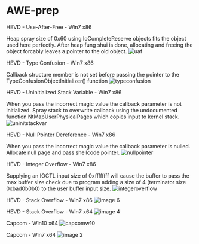 # AWE-prep

HEVD - Use-After-Free - Win7 x86

Heap spray size of 0x60 using IoCompleteReserve objects fits the object used here perfectly. After heap fung shui is done, allocating and freeing the object forcably leaves a pointer to the old object.
![uaf](https://user-images.githubusercontent.com/18420902/30302198-12ad1544-9725-11e7-9dd4-a03f54a7c68d.png)

HEVD - Type Confusion - Win7 x86

Callback structure member is not set before passing the pointer to the TypeConfusionObjectInitializer() function
![typeconfusion](https://user-images.githubusercontent.com/18420902/30252651-17389046-963c-11e7-8075-f82dc4b131fb.png)

HEVD - Uninitialized Stack Variable - Win7 x86

When you pass the incorrect magic value the callback parameter is not initialized. Spray stack to overwrite callback using the       undocumented function NtMapUserPhysicalPages which copies input to kernel stack.
![uninitstackvar](https://user-images.githubusercontent.com/18420902/30252393-42875b60-9637-11e7-8008-eea401fc7d51.png)

HEVD - Null Pointer Dereference - Win7 x86

When you pass the incorrect magic value the callback parameter is nulled. Allocate null page and pass shellcode pointer.
![nullpointer](https://user-images.githubusercontent.com/18420902/30246695-12925600-95c7-11e7-8384-cc3a0c9268eb.png)

HEVD - Integer Overflow - Win7 x86

Supplying an IOCTL input size of 0xffffffff will cause the buffer to pass the max buffer size check due to program adding a size of 4 (terminator size 0xbad0b0b0) to the user buffer input size. 
![integeroverflow](https://user-images.githubusercontent.com/18420902/30245487-ee233aee-95a0-11e7-9734-fb884165fcbc.png)

HEVD - Stack Overflow - Win7 x86
![image 6](https://cloud.githubusercontent.com/assets/18420902/23335109/b34ba266-fb73-11e6-8131-3f1970ba354c.jpg)

HEVD - Stack Overflow - Win7 x64
![image 4](https://cloud.githubusercontent.com/assets/18420902/23334842/2560ccd4-fb6d-11e6-9ac9-b15cdff620d1.jpg)

Capcom - Win10 x64
![capcomw10](https://cloud.githubusercontent.com/assets/18420902/24686876/1a5aac38-197c-11e7-9c79-fc3697764e81.png)

Capcom - Win7 x64
![image 2](https://cloud.githubusercontent.com/assets/18420902/23334841/2560485e-fb6d-11e6-9ec3-52abd7361d77.jpg)
